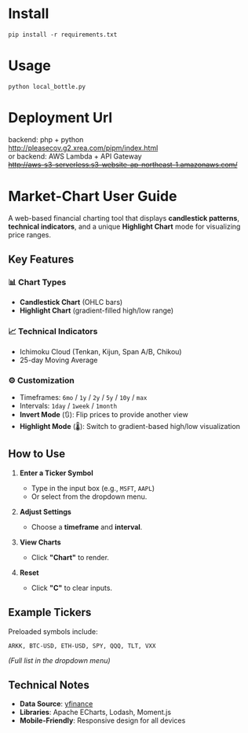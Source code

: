 # Install
```
pip install -r requirements.txt
```
# Usage
`python local_bottle.py`
# Deployment Url
backend: php + python  
http://pleasecov.g2.xrea.com/pipm/index.html  
or
backend: AWS Lambda + API Gateway  
~~http://aws-s3-serverless.s3-website-ap-northeast-1.amazonaws.com/~~
# Market-Chart User Guide
A web-based financial charting tool that displays **candlestick patterns**, **technical indicators**, and a unique **Highlight Chart** mode for visualizing price ranges.

## Key Features

### 📊 Chart Types
- **Candlestick Chart** (OHLC bars)
- **Highlight Chart** (gradient-filled high/low range)

### 📈 Technical Indicators
- Ichimoku Cloud (Tenkan, Kijun, Span A/B, Chikou)
- 25-day Moving Average

### ⚙️ Customization
- Timeframes: `6mo` / `1y` / `2y` / `5y` / `10y` / `max`
- Intervals: `1day` / `1week` / `1month`
- **Invert Mode** (🔃): Flip prices to provide another view
- **Highlight Mode** (🌡): Switch to gradient-based high/low visualization

## How to Use

1. **Enter a Ticker Symbol**
   - Type in the input box (e.g., `MSFT`, `AAPL`)
   - Or select from the dropdown menu.

2. **Adjust Settings**
   - Choose a **timeframe** and **interval**.

3. **View Charts**
   - Click **"Chart"** to render.

4. **Reset**
   - Click **"C"** to clear inputs.

## Example Tickers
Preloaded symbols include:
```
ARKK, BTC-USD, ETH-USD, SPY, QQQ, TLT, VXX
```
*(Full list in the dropdown menu)*

## Technical Notes
- **Data Source**: [yfinance](https://github.com/ranaroussi/yfinance)
- **Libraries**:  Apache ECharts, Lodash, Moment.js
- **Mobile-Friendly**: Responsive design for all devices